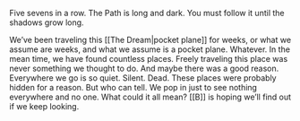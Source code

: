 Five sevens in a row. The Path is long and dark. You must follow it until the shadows grow long.

We’ve been traveling this [[The Dream|pocket plane]] for weeks, or what we assume are weeks, and what we assume is a pocket plane. Whatever. In the mean time, we have found countless places. Freely traveling this place was never something we thought to do. And maybe there was a good reason. Everywhere we go is so quiet. Silent. Dead. These places were probably hidden for a reason. But who can tell. We pop in just to see nothing everywhere and no one. What could it all mean? [[B]] is hoping we’ll find out if we keep looking.
